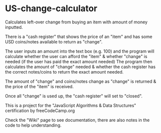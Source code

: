 # US-change-calculator
Calculates left-over change from buying an item with amount of money inputted.

There is a "cash register" that shows the price of an "item" and has some USD coins/notes available to return as "change".

The user inputs an amount into the text box (e.g. 100) and the program will calculate whether the user can afford the "item" & whether "change" is needed (if the user has paid the exact amount needed)
The program then calculates the amount of "change" needed & whether the cash register has the correct notes/coins to return the exact amount needed.

The amount of "change" and coins/notes change as "change" is returned & the price of the "item" is received.

Once all "change" is used up, the "cash register" will set to "closed".

This is a project for the "JavaScript Algorithms & Data Structures" certification by freeCodeCamp.org

Check the "Wiki" page to see documentation, there are also notes in the code to help understanding.
